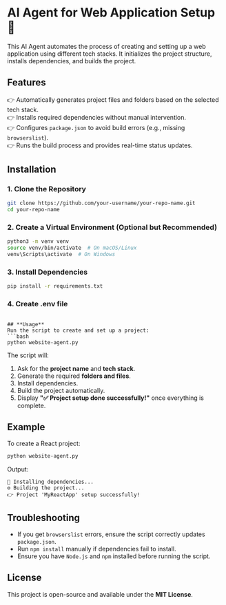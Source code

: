 # **AI Agent for Web Application Setup** 🚀  

This AI Agent automates the process of creating and setting up a web application using different tech stacks. It initializes the project structure, installs dependencies, and builds the project.  

## **Features**  
👉 Automatically generates project files and folders based on the selected tech stack.  
👉 Installs required dependencies without manual intervention.  
👉 Configures `package.json` to avoid build errors (e.g., missing `browserslist`).  
👉 Runs the build process and provides real-time status updates.  

## **Installation**  
### **1. Clone the Repository**  
```bash
git clone https://github.com/your-username/your-repo-name.git
cd your-repo-name
```

### **2. Create a Virtual Environment (Optional but Recommended)**  
```bash
python3 -m venv venv
source venv/bin/activate  # On macOS/Linux
venv\Scripts\activate  # On Windows
```

### **3. Install Dependencies**  
```bash
pip install -r requirements.txt
```
### **4. Create .env file**  
``` Create .env file and add  OPENAI_API_KEY

## **Usage**  
Run the script to create and set up a project:  
```bash
python website-agent.py
```

The script will:  
1. Ask for the **project name** and **tech stack**.  
2. Generate the required **folders and files**.  
3. Install dependencies.  
4. Build the project automatically.  
5. Display **"✅ Project setup done successfully!"** once everything is complete.  

## **Example**  
To create a React project:  
```bash
python website-agent.py
```
Output:  
```
🛂 Installing dependencies...
⚙️ Building the project...
👉 Project 'MyReactApp' setup successfully!
```

## **Troubleshooting**  
- If you get `browserslist` errors, ensure the script correctly updates `package.json`.  
- Run `npm install` manually if dependencies fail to install.  
- Ensure you have `Node.js` and `npm` installed before running the script.  

## **License**  
This project is open-source and available under the **MIT License**.  